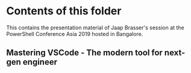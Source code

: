# Contents of this folder


This contains the presentation material of Jaap Brasser's session at the PowerShell Conference Asia 2019 hosted in Bangalore.

## Mastering VSCode - The modern tool for next-gen engineer

